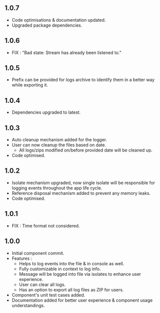 ## 1.0.7

- Code optimisations & documentation updated.
- Upgraded package dependencies.

## 1.0.6

- FIX : "Bad state: Stream has already been listened to."

## 1.0.5

- Prefix can be provided for logs archive to identify them in a better way while exporting it.

## 1.0.4

- Dependencies upgraded to latest.

## 1.0.3

- Auto cleanup mechanism added for the logger.
- User can now cleanup the files based on date.
    - All logs/zips modified on/before provided date will be cleaned up.
- Code optimised.

## 1.0.2

- Isolate mechanism upgraded, now single isolate will be responsible for logging events throughout the app life cycle.
- Reference disposal mechanism added to prevent any memory leaks.
- Code optimised.

## 1.0.1

- FIX : Time format not considered.

## 1.0.0

- Initial component commit.
- Features :
    - Helps to log events into the file & in console as well.
    - Fully customizable in context to log info.
    - Message will be logged into file via isolates to enhance user experience.
    - User can clear all logs.
    - Has an option to export all log files as ZIP for users.
- Component's unit test cases added.
- Documentation added for better user experience & component usage understandings.
